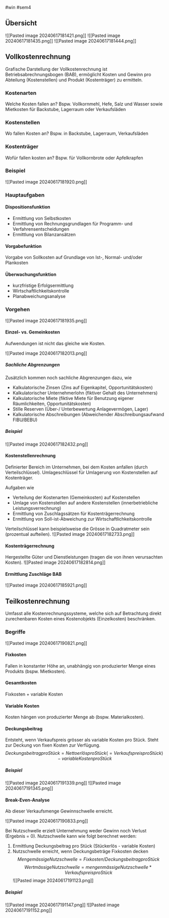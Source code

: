 #win #sem4
## Übersicht
![[Pasted image 20240617181421.png]]
![[Pasted image 20240617181435.png]]
![[Pasted image 20240617181444.png]]
## Vollkostenrechnung
Grafische Darstellung der Vollkostenrechnung ist Betriebsabrechnungsbogen (BAB), ermöglicht Kosten und Gewinn pro Abteilung (Kostenstellen) und Produkt (Kostenträger) zu ermitteln.
### Kostenarten
Welche Kosten fallen an? Bspw. Vollkornmehl, Hefe, Salz und Wasser sowie Mietkosten für Backstube, Lagerraum oder Verkaufsläden
### Kostenstellen
Wo fallen Kosten an? Bspw. in Backstube, Lagerraum, Verkaufsläden
### Kostenträger
Wofür fallen kosten an? Bspw. für Vollkornbrote oder Apfelkrapfen
### Beispiel
![[Pasted image 20240617181920.png]]
### Hauptaufgaben
#### Dispositionsfunktion
- Ermittlung von Selbstkosten
- Ermittlung von Rechnungsgrundlagen für Programm- und Verfahrensentscheidungen
- Ermittlung von Bilanzansätzen
#### Vorgabefunktion
Vorgabe von Sollkosten auf Grundlage von Ist-, Normal- und/oder Plankosten
#### Überwachungsfunktion
- kurzfristige Erfolgsermittlung
- Wirtschaftlichkeitskontrolle
- Planabweichungsanalyse
### Vorgehen

![[Pasted image 20240617181935.png]]
#### Einzel- vs. Gemeinkosten
Aufwendungen ist nicht das gleiche wie Kosten.

![[Pasted image 20240617182013.png]]
##### Sachliche Abgrenzungen
Zusätzlich kommen noch sachliche Abgrenzungen dazu, wie
- Kalkulatorische Zinsen (Zins auf Eigenkapitel, Opportunitätskosten)
- Kalkulatorischer Unternehmerlohn (fiktiver Gehalt des Unternehmers)
- Kalkulatorische Miete (fiktive Miete für Benutzung eigener Räumlichkeiten, Opportunitätskosten)
- Stille Reserven (Über-/ Unterbewertung Anlagevermögen, Lager)
- Kalkulatorische Abschreibungen (Abweichender Abschreibungsaufwand FIBU/BEBU)
##### Beispiel
![[Pasted image 20240617182432.png]]
#### Kostenstellenrechnung
Definierter Bereich im Unternehmen, bei dem Kosten anfallen (durch Verteilschlüssel). Umlageschlüssel für Umlagerung von Kostenstellen auf Kostenträger.

Aufgaben wie
- Verteilung der Kostenarten (Gemeinkosten) auf Kostenstellen
- Umlage von Kostenstellen auf andere Kostenstellen (innerbetriebliche Leistungsverrechnung)
- Ermittlung von Zuschlagssätzen für Kostenträgerrechnung
- Ermittlung von Soll-ist-Abweichung zur Wirtschaftlichkeitskontrolle

Verteilschlüssel kann beispielsweise die Grösse in Quadratmeter sein (prozentual aufteilen).
![[Pasted image 20240617182733.png]]
#### Kostenträgerrechnung
Hergestellte Güter und Dienstleistungen (tragen die von ihnen verursachten Kosten).
![[Pasted image 20240617182814.png]]
#### Ermittlung Zuschläge BAB
![[Pasted image 20240617185921.png]]
## Teilkostenrechnung
Umfasst alle Kostenrechnungssysteme, welche sich auf Betrachtung direkt zurechenbaren Kosten eines Kostenobjekts (Einzelkosten) beschränken.
### Begriffe

![[Pasted image 20240617190821.png]]
#### Fixkosten
Fallen in konstanter Höhe an, unabhängig von produzierter Menge eines Produkts (bspw. Mietkosten).
#### Gesamtkosten
Fixkosten + variable Kosten
#### Variable Kosten
Kosten hängen von produzierter Menge ab (bspw. Materialkosten).
#### Deckungsbeitrag
Entsteht, wenn Verkaufspreis grösser als variable Kosten pro Stück. Steht zur Deckung von fixen Kosten zur Verfügung.
$$ Deckungsbeitrag pro Stück = Nettoerlös pro Stück (= Verkaufspreis pro Stück) - variable Kosten pro Stück$$
##### Beispiel
![[Pasted image 20240617191339.png]]
![[Pasted image 20240617191345.png]]
#### Break-Even-Analyse
Ab dieser Verkaufsmenge Gewinnschwelle erreicht.

![[Pasted image 20240617190833.png]]

Bei Nutzschwelle erzielt Unternehmung weder Gewinn noch Verlust (Ergebnis = 0).
Nutzschwelle kann wie folgt berechnet werden:
1. Ermittlung Deckungsbeitrag pro Stück (Stückerlös - variable Kosten)
2. Nutzschwelle erreicht, wenn Deckungsbeträge Fixkosten decken
$$Mengemässige Nutzschwelle = Fixkosten / Deckungsbeitrag pro Stück$$
$$Wertmässige Nutzschwelle = mengenmässige Nutzschwelle * Verkaufspreis pro Stück$$
![[Pasted image 20240617191123.png]]
##### Beispiel
![[Pasted image 20240617191147.png]]
![[Pasted image 20240617191152.png]]